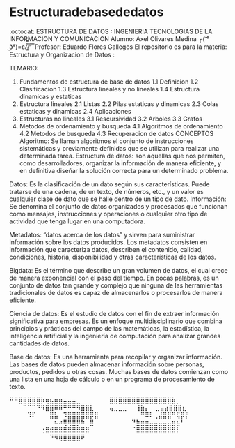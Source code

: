 # Estructuradebasededatos
:octocat: ESTRUCTURA DE DATOS :
INGENIERIA TECNOLOGIAS DE LA INFORMACION Y COMUNICACION 
Alumno: Axel Olivares Medina 	┌( ͝° ͜ʖ͡°)=ε/̵͇̿̿/’̿’̿ ̿
Profesor: Eduardo Flores Gallegos
El repositorio es para la materia: Estructura y Organizacion de Datos :

TEMARIO:
1. Fundamentos de estructura de base de datos
1.1 Definicion
1.2 Clasificacion
1.3 Estructura lineales y no lineales
1.4 Estructura dinamicas y estaticas
2. Estructura lineales
2.1 Listas
2.2 Pilas estaticas y dinamicas
2.3 Colas estaticas y dinamicas
2.4 Aplicaciones
3. Estructuras no lineales
3.1 Rescursividad
3.2 Arboles
3.3 Grafos
4. Metodos de ordenamiento y busqueda
4.1 Algoritmos de ordenamiento
4.2 Metodos de busqueda
4.3 Recuperacion de datos
CONCEPTOS 
Algoritmo: Se llaman algoritmos el conjunto de instrucciones sistemáticas y previamente definidas que se utilizan para realizar una determinada tarea. Estructura de datos: son aquellas que nos permiten, como desarrolladores, organizar la información de manera eficiente, y en definitiva diseñar la solución correcta para un determinado problema.

Datos: Es la clasificación de un dato según sus características. Puede tratarse de una cadena, de un texto, de números, etc., y un valor es cualquier clase de dato que se halle dentro de un tipo de dato. Información: Se denomina el conjunto de datos organizados y procesados que funcionan como mensajes, instrucciones y operaciones o cualquier otro tipo de actividad que tenga lugar en una computadora.

Metadatos: “datos acerca de los datos” y sirven para suministrar información sobre los datos producidos. Los metadatos consisten en información que caracteriza datos, describen el contenido, calidad, condiciones, historia, disponibilidad y otras características de los datos.

Bigdata: Es el término que describe un gran volumen de datos, el cual crece de manera exponencial con el paso del tiempo. En pocas palabras, es un conjunto de datos tan grande y complejo que ninguna de las herramientas tradicionales de datos es capaz de almacenarlos o procesarlos de manera eficiente.

Ciencia de datos: Es el estudio de datos con el fin de extraer información significativa para empresas. Es un enfoque multidisciplinario que combina principios y prácticas del campo de las matemáticas, la estadística, la inteligencia artificial y la ingeniería de computación para analizar grandes cantidades de datos.

Base de datos: Es una herramienta para recopilar y organizar información. Las bases de datos pueden almacenar información sobre personas, productos, pedidos u otras cosas. Muchas bases de datos comienzan como una lista en una hoja de cálculo o en un programa de procesamiento de texto.


⠛⠛⣿⣿⣿⣿⣿⡷⢶⣦⣶⣶⣤⣤⣤⣀⠀⠀⠀
⠀⠀⠀⣿⣿⣿⣿⣿⣿⣿⣿⣿⣿⣿⣿⣿⣿⣷⡀⠀
⠀⠀⠀⠉⠉⠉⠙⠻⣿⣿⠿⠿⠛⠛⠛⠻⣿⣿⣇⠀
⠀⠀⢤⣀⣀⣀⠀⠀⢸⣷⡄⠀ ⣀⣤⣴⣿⣿⣿⣆
⠀⠀⠀⠀⠹⠏⠀⠀⠀⣿⣧⠀⠹⣿⣿⣿⣿⣿⡿⣿
⠀⠀⠀⠀⠀⠀⠀⠀⠀⠛⠿⠇⢀⣼⣿⣿⠛⢯⡿⡟
⠀⠀⠀⠀⠀⠀⠀⠀⠀⠀⠦⠴⢿⢿⣿⡿⠷⠀⣿⠀
⠀⠀⠀⠀⠀⠀⠀⠙⣷⣶⣶⣤⣤⣤⣤⣤⣶⣦⠃⠀
⠀⠀⠀⠀⠀⠀⠀⢐⣿⣾⣿⣿⣿⣿⣿⣿⣿⣿⠀⠀
⠀⠀⠀⠀⠀⠀⠀⠈⣿⣿⣿⣿⣿⣿⣿⣿⣿⡇⠀⠀
⠀⠀⠀⠀⠀⠀⠀⠀⠀⠙⠻⢿⣿⣿⣿⣿⠟
